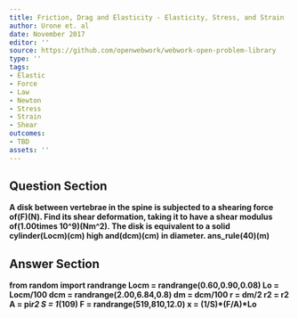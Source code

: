 ```yaml
---
title: Friction, Drag and Elasticity - Elasticity, Stress, and Strain
author: Urone et. al
date: November 2017
editor: ''
source: https://github.com/openwebwork/webwork-open-problem-library
type: ''
tags:
- Elastic
- Force
- Law
- Newton
- Stress
- Strain
- Shear
outcomes:
- TBD
assets: ''
---
```


## Question Section 

<b>
A disk between vertebrae in the spine is subjected to a shearing force of(F)(N). Find its shear deformation, taking it to have a shear modulus of(1.00times 10^9)(Nm^2). The disk is equivalent to a solid cylinder(Locm)(cm) high and(dcm)(cm) in diameter. 
ans_rule(40)(m)


## Answer Section

from random import randrange
Locm = randrange(0.60,0.90,0.08)
Lo = Locm/100
dcm = randrange(2.00,6.84,0.8)
dm = dcm/100
r = dm/2
r2 = r**2
A = pi*r2
S = 1*(10**9)
F = randrange(519,810,12.0)
x = (1/S)*(F/A)*Lo